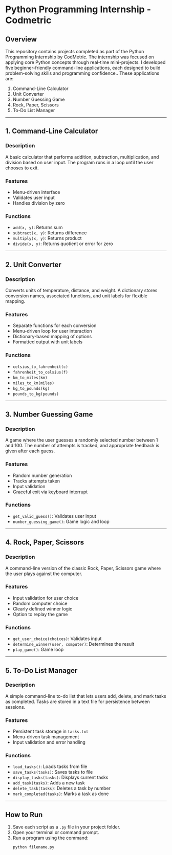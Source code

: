 # Python Programming Internship - Codmetric


## Overview
This repository contains projects completed as part of the Python Programming Internship by CodMetric.
The internship was focused on applying core Python concepts through real-time mini-projects.
I developed five beginner-friendly command-line applications, each designed to build problem-solving skills and programming confidence.. These applications are:

1. Command-Line Calculator  
2. Unit Converter  
3. Number Guessing Game  
4. Rock, Paper, Scissors  
5. To-Do List Manager  

---

## 1. Command-Line Calculator
### Description
A basic calculator that performs addition, subtraction, multiplication, and division based on user input. The program runs in a loop until the user chooses to exit.

### Features
- Menu-driven interface
- Validates user input
- Handles division by zero

### Functions
- `add(x, y)`: Returns sum
- `subtract(x, y)`: Returns difference
- `multiply(x, y)`: Returns product
- `divide(x, y)`: Returns quotient or error for zero

---

## 2. Unit Converter
### Description
Converts units of temperature, distance, and weight. A dictionary stores conversion names, associated functions, and unit labels for flexible mapping.

### Features
- Separate functions for each conversion
- Menu-driven loop for user interaction
- Dictionary-based mapping of options
- Formatted output with unit labels

### Functions
- `celsius_to_fahrenheit(c)`
- `fahrenheit_to_celsius(f)`
- `km_to_miles(km)`
- `miles_to_km(miles)`
- `kg_to_pounds(kg)`
- `pounds_to_kg(pounds)`

---

## 3. Number Guessing Game
### Description
A game where the user guesses a randomly selected number between 1 and 100. The number of attempts is tracked, and appropriate feedback is given after each guess.

### Features
- Random number generation
- Tracks attempts taken
- Input validation
- Graceful exit via keyboard interrupt

### Functions
- `get_valid_guess()`: Validates user input
- `number_guessing_game()`: Game logic and loop

---

## 4. Rock, Paper, Scissors
### Description
A command-line version of the classic Rock, Paper, Scissors game where the user plays against the computer.

### Features
- Input validation for user choice
- Random computer choice
- Clearly defined winner logic
- Option to replay the game

### Functions
- `get_user_choice(choices)`: Validates input
- `determine_winner(user, computer)`: Determines the result
- `play_game()`: Game loop

---

## 5. To-Do List Manager
### Description
A simple command-line to-do list that lets users add, delete, and mark tasks as completed. Tasks are stored in a text file for persistence between sessions.

### Features
- Persistent task storage in `tasks.txt`
- Menu-driven task management
- Input validation and error handling

### Functions
- `load_tasks()`: Loads tasks from file
- `save_tasks(tasks)`: Saves tasks to file
- `display_tasks(tasks)`: Displays current tasks
- `add_task(tasks)`: Adds a new task
- `delete_task(tasks)`: Deletes a task by number
- `mark_completed(tasks)`: Marks a task as done

---

## How to Run
1. Save each script as a `.py` file in your project folder.
2. Open your terminal or command prompt.
3. Run a program using the command:
   ```bash
   python filename.py
